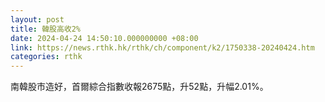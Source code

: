 ```yaml
---
layout: post
title: 韓股高收2%
date: 2024-04-24 14:50:10.000000000 +08:00
link: https://news.rthk.hk/rthk/ch/component/k2/1750338-20240424.htm
categories: rthk
---
```


南韓股市造好，首爾綜合指數收報2675點，升52點，升幅2.01%。

